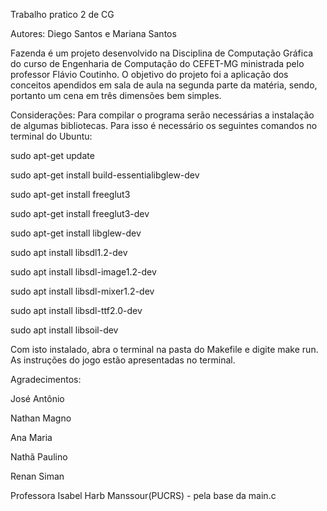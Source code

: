 Trabalho pratico 2 de CG

Autores: Diego Santos e Mariana Santos

Fazenda é um projeto desenvolvido na Disciplina de Computação Gráfica do curso de Engenharia de Computação do CEFET-MG ministrada pelo professor Flávio Coutinho. O objetivo do projeto foi a aplicação dos conceitos apendidos em sala de aula na segunda parte da matéria, sendo, portanto um cena em três dimensões bem simples.

Considerações:
Para compilar o programa serão necessárias a instalação de algumas bibliotecas. Para isso é necessário os seguintes comandos no terminal do Ubuntu:

sudo apt-get update 

sudo apt-get install build-essentialibglew-dev

sudo apt-get install freeglut3 

sudo apt-get install freeglut3-dev

sudo apt-get install libglew-dev

sudo apt install libsdl1.2-dev 

sudo apt install libsdl-image1.2-dev 

sudo apt install libsdl-mixer1.2-dev

sudo apt install libsdl-ttf2.0-dev

sudo apt install libsoil-dev


Com isto instalado, abra o terminal na pasta do Makefile e digite make run.
As instruções do jogo estão apresentadas no terminal.

Agradecimentos:

José Antônio 

Nathan Magno

Ana Maria

Nathã Paulino

Renan Siman

Professora Isabel Harb Manssour(PUCRS) - pela base da main.c



